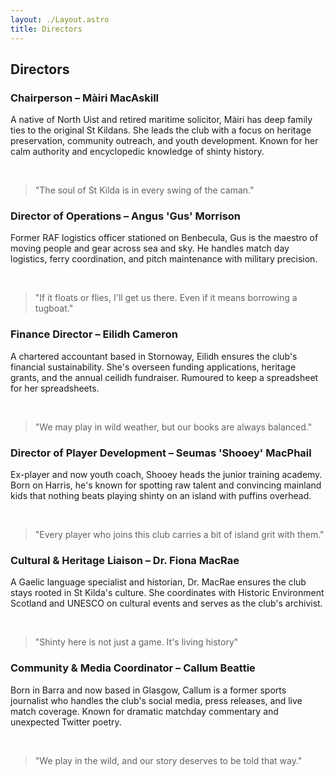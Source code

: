 ```yaml
---
layout: ./Layout.astro
title: Directors
---
```


## Directors

### Chairperson &ndash; Màiri MacAskill

A native of North Uist and retired maritime solicitor, Màiri has deep family ties to the original St Kildans. She leads the club with a focus on heritage preservation, community outreach, and youth development. Known for her calm authority and encyclopedic knowledge of shinty history.

<br />

> "The soul of St Kilda is in every swing of the caman."

### Director of Operations &ndash; Angus 'Gus' Morrison

Former RAF logistics officer stationed on Benbecula, Gus is the maestro of moving people and gear across sea and sky. He handles match day logistics, ferry coordination, and pitch maintenance with military precision.

<br />

> "If it floats or flies, I'll get us there. Even if it means borrowing a tugboat."

### Finance Director &ndash; Eilidh Cameron

A chartered accountant based in Stornoway, Eilidh ensures the club's financial sustainability. She's overseen funding applications, heritage grants, and the annual ceilidh fundraiser. Rumoured to keep a spreadsheet for her spreadsheets.

<br />

> "We may play in wild weather, but our books are always balanced."

### Director of Player Development &ndash; Seumas 'Shooey' MacPhail

Ex-player and now youth coach, Shooey heads the junior training academy. Born on Harris, he's known for spotting raw talent and convincing mainland kids that nothing beats playing shinty on an island with puffins overhead.

<br />

> "Every player who joins this club carries a bit of island grit with them."

### Cultural & Heritage Liaison &ndash; Dr. Fiona MacRae

A Gaelic language specialist and historian, Dr. MacRae ensures the club stays rooted in St Kilda's culture. She coordinates with Historic Environment Scotland and UNESCO on cultural events and serves as the club's archivist.

<br />

> "Shinty here is not just a game. It's living history"

### Community & Media Coordinator &ndash; Callum Beattie

Born in Barra and now based in Glasgow, Callum is a former sports journalist who handles the club's social media, press releases, and live match coverage. Known for dramatic matchday commentary and unexpected Twitter poetry.

<br />

> "We play in the wild, and our story deserves to be told that way."
